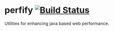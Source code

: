 perfify [![Build Status](https://buildhive.cloudbees.com/job/alvinrdeleon/job/perfify/badge/icon)](https://buildhive.cloudbees.com/job/alvinrdeleon/job/perfify/)
=======

Utilities for enhancing java based web performance.
